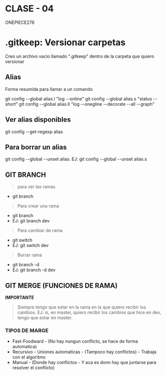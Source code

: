 # CLASE - 04
ONEPIECE276
# .gitkeep: Versionar carpetas
Creo un archivo vacío llamado ".gitkeep" dentro de la carpeta que quiero versionar

## Alias
Forma resumida para llamar a un comando

git config --global alias.l "log --online"
git config --global alias.s "status --short"
git config --global alias.ll "log --onegline --decorate --all --graph"

## Ver alias disponibles

git config --get-regexp alias

## Para borrar un alias

git config --global --unset alias.
EJ: git config --global --unset alias.s

## GIT BRANCH

> para ver las ramas

*   git branch


> Para crear una rama

*   git branch <nombre-rama>
*   EJ: git branch dev


> Para cambiar de rama

*   git switch <nombre-de-la-rama>
*   EJ: git switch dev

> Borrar rama

*   git branch -d <nombre-de-la-rama>
*   EJ: git branch -d dev

## GIT MERGE (FUNCIONES DE RAMA)
**IMPORTANTE**
> Siempre tengo que estar en la rama en la que quiero recibir los cambios. EJ: si, en master, quiero recibir los cambios que hice en dev, tengo que estar en master.


### TIPOS DE MARGE

* Fast-Foodward - (No hay nungun conflicto, se hace de forma automatica)
* Recursivo - Uniones automaticas - (Tampoco hay conflictos) - Trabaja con el algoritmo
* Manual - (Donde hay conflictos - Y aca es donn hay que juntarse para resolver el conflicto)
